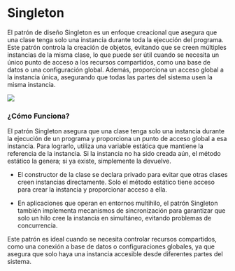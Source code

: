 # Singleton

El patrón de diseño Singleton es un enfoque creacional que asegura que una clase tenga solo una instancia durante toda la ejecución del programa. Este patrón controla la creación de objetos, evitando que se creen múltiples instancias de la misma clase, lo que puede ser útil cuando se necesita un único punto de acceso a los recursos compartidos, como una base de datos o una configuración global. Además, proporciona un acceso global a la instancia única, asegurando que todas las partes del sistema usen la misma instancia.


![](https://refactoring.guru/images/patterns/content/singleton/singleton.png?id=108a0b9b5ea5c4426e0afa4504491d6f)

### ¿Cómo Funciona?

El patrón Singleton asegura que una clase tenga solo una instancia durante la ejecución de un programa y proporciona un punto de acceso global a esa instancia. Para lograrlo, utiliza una variable estática que mantiene la referencia de la instancia. Si la instancia no ha sido creada aún, el método estático la genera; si ya existe, simplemente la devuelve.

* El constructor de la clase se declara privado para evitar que otras clases creen instancias directamente. Solo el método estático tiene acceso para crear la instancia y proporcionar acceso a ella.

* En aplicaciones que operan en entornos multihilo, el patrón Singleton también implementa mecanismos de sincronización para garantizar que solo un hilo cree la instancia en simultáneo, evitando problemas de concurrencia.

Este patrón es ideal cuando se necesita controlar recursos compartidos, como una conexión a base de datos o configuraciones globales, ya que asegura que solo haya una instancia accesible desde diferentes partes del sistema.